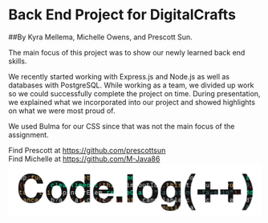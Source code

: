 # Back End Project for DigitalCrafts
##By Kyra Mellema, Michelle Owens, and Prescott Sun. 

The main focus of this project was to show our newly learned back end skills.

We recently started working with Express.js and Node.js as well as databases with PostgreSQL. While working as a team, we divided up work so we could successfully complete the project on time. During presentation, we explained what we incorporated into our project and showed highlights on what we were most proud of.

We used Bulma for our CSS since that was not the main focus of the assignment.

Find Prescott at https://github.com/prescottsun
<br />
Find Michelle at https://github.com/M-Java86
<br />
<img src='./public/images/code.jpg'>
